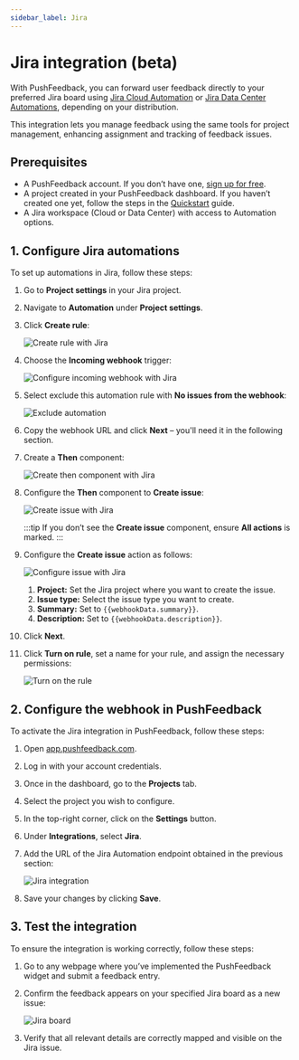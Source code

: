 ```yaml
---
sidebar_label: Jira
---
```


# Jira integration (beta)

With PushFeedback, you can forward user feedback directly to your preferred Jira board using [Jira Cloud Automation](https://support.atlassian.com/cloud-automation/docs/jira-cloud-automation/) or [Jira Data Center Automations](https://confluence.atlassian.com/automation/), depending on your distribution.

This integration lets you manage feedback using the same tools for project management, enhancing assignment and tracking of feedback issues.

## Prerequisites

- A PushFeedback account. If you don’t have one, [sign up for free](https://app.pushfeedback.com/accounts/signup/).
- A project created in your PushFeedback dashboard. If you haven’t created one yet, follow the steps in the [Quickstart](../quickstart.md#2-create-a-project) guide.
- A Jira workspace (Cloud or Data Center) with access to Automation options.

## 1. Configure Jira automations

To set up automations in Jira, follow these steps:

1. Go to **Project settings** in your Jira project.
2. Navigate to **Automation** under **Project settings**.
3. Click **Create rule**:

    ![Create rule with Jira](./images/jira-create-rule.png)

4. Choose the **Incoming webhook** trigger:

    ![Configure incoming webhook with Jira](./images/jira-create-incoming-webhook.png)

5. Select exclude this automation rule with **No issues from the webhook**:

    ![Exclude automation](./images/jira-configure-webhook.png)

6. Copy the webhook URL and click **Next** – you'll need it in the following section.

7. Create a **Then** component:

    ![Create then component with Jira](./images/jira-then-action.png)

8. Configure the **Then** component to **Create issue**:

    ![Create issue with Jira](./images/jira-create-issue.png)

    :::tip
    If you don’t see the **Create issue** component, ensure **All actions** is marked.
    :::

10. Configure the **Create issue** action as follows:

    ![Configure issue with Jira](./images/jira-configure-issue.png)

    1. **Project:** Set the Jira project where you want to create the issue.
    2. **Issue type:** Select the issue type you want to create.
    3. **Summary:** Set to ``{{webhookData.summary}}``.
    4. **Description:** Set to ``{{webhookData.description}}``.

11. Click **Next**.

12. Click **Turn on rule**, set a name for your rule, and assign the necessary permissions:

    ![Turn on the rule](./images/jira-turn-on-rule.png)

## 2. Configure the webhook in PushFeedback

To activate the Jira integration in PushFeedback, follow these steps:

1. Open [app.pushfeedback.com](https://app.pushfeedback.com).

2. Log in with your account credentials.

3. Once in the dashboard, go to the **Projects** tab.

4. Select the project you wish to configure.

5. In the top-right corner, click on the **Settings** button.

6. Under **Integrations**, select **Jira**.

7. Add the URL of the Jira Automation endpoint obtained in the previous section:

    ![Jira integration](./images/jira-integration.png)

8. Save your changes by clicking **Save**.

## 3. Test the integration

To ensure the integration is working correctly, follow these steps:

1. Go to any webpage where you’ve implemented the PushFeedback widget and submit a feedback entry.
2. Confirm the feedback appears on your specified Jira board as a new issue:

    ![Jira board](./images/jira-board.png)

3. Verify that all relevant details are correctly mapped and visible on the Jira issue.
